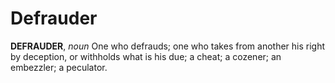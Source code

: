 # Defrauder

**DEFRAUDER**, _noun_ One who defrauds; one who takes from another his right by deception, or withholds what is his due; a cheat; a cozener; an embezzler; a peculator.